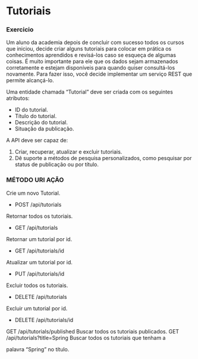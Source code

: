 # Tutoriais

### Exercicio
Um aluno da academia depois de concluir com sucesso todos os cursos que iniciou, decide
criar alguns tutoriais para colocar em prática os conhecimentos aprendidos e revisá-los
caso se esqueça de algumas coisas.
É muito importante para ele que os dados sejam armazenados corretamente e estejam
disponíveis para quando quiser consultá-los novamente. Para fazer isso, você decide
implementar um serviço REST que permite alcançá-lo.

Uma entidade chamada “Tutorial” deve ser criada com os seguintes atributos:
- ID do tutorial.
- Título do tutorial.
- Descrição do tutorial.
- Situação da publicação.

A API deve ser capaz de:
1. Criar, recuperar, atualizar e excluir tutoriais.
2. Dê suporte a métodos de pesquisa personalizados, como pesquisar por status de
   publicação ou por título.

### MÉTODO URI AÇÃO
Crie um novo Tutorial.
- POST /api/tutorials

Retornar todos os tutoriais.
- GET /api/tutorials 

Retornar um tutorial por id.
- GET /api/tutorials/id

Atualizar um tutorial por id.
- PUT /api/tutorials/id

Excluir todos os tutoriais.
- DELETE /api/tutorials

Excluir um tutorial por id.
- DELETE /api/tutorials/id 

GET /api/tutorials/published Buscar todos os tutoriais publicados.
GET /api/tutorials?title=Spring Buscar todos os tutoriais que tenham a

palavra “Spring” no título.
